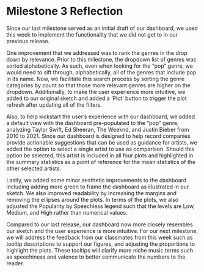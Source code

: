 # Milestone 3 Reflection

Since our last milestone served as an initial draft of our dashboard, we used this week to implement the functionality that we did not get to in our previous release. 

One improvement that we addressed was to rank the genres in the drop down by relevance. Prior to this milestone, the dropdown list of genres was sorted alphabetically. As such, even when looking for the “pop” genre, we would need to sift through, alphabetically, all of the genres that include pop in its name. Now, we facilitate this search process by sorting the genre categories by count so that those more relevant genres are higher on the dropdown. Additionally, to make the user experience more intuitive, we added to our original sketch and added a ‘Plot’ button to trigger the plot refresh after updating all of the filters. 

Also, to help kickstart the user’s experience with our dashboard, we added a default view with the dashboard pre-populated to the “pop” genre, analyzing Taylor Swift, Ed Sheeran, The Weeknd, and Justin Bieber from 2010 to 2021. Since our dashboard is designed to help record companies provide actionable suggestions that can be used as guidance for artists, we added the option to select a single artist to use as comparison. Should this option be selected, this artist is included in all four plots and highlighted in the summary statistics as a point of reference for the mean statistics of the other selected artists.  

Lastly, we added some minor aesthetic improvements to the dashboard including adding more green to frame the dashboard as illustrated in our sketch. We also improved readability by increasing the margins and removing the ellipses around the plots. In terms of the plots, we also adjusted the Popularity by Speechless legend such that the levels are Low, Medium, and High rather than numerical values.

Compared to our last release, our dashboard now more closely resembles our sketch and the user experience is more intuitive. For our next milestone, we will address the feedback from our classmates from this week such as tooltip descriptions to support our figures, and adjusting the proportions to highlight the plots. These tooltips will clarify more niche music terms such as speechiness and valence to better communicate the numbers to the reader.
